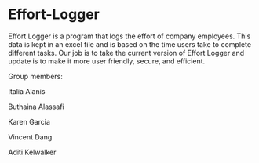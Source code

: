 # Effort-Logger
Effort Logger is a program that logs the effort of company employees. This data is kept in an excel file and is based on the time users take to complete different tasks. Our job is to take the current version of Effort Logger and update is to make it more user friendly, secure, and efficient.

Group members:

Italia Alanis

Buthaina Alassafi

Karen Garcia

Vincent Dang

Aditi Kelwalker
